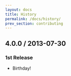 ```yaml
---
layout: docs
title: History
permalink: /docs/history/
prev_section: contributing
---
```


## 4.0.0 / 2013-07-30

### 1st Release
- Birthday!
